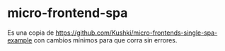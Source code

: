 ﻿# micro-frontend-spa

Es una copia de https://github.com/Kushki/micro-frontends-single-spa-example con cambios mínimos para que corra sin errores.
